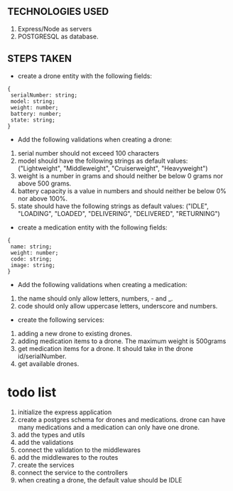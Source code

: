 ## TECHNOLOGIES USED

1. Express/Node as servers
2. POSTGRESQL as database.

## STEPS TAKEN

- create a drone entity with the following fields:

```
{
 serialNumber: string;
 model: string;
 weight: number;
 battery: number;
 state: string;
}
```

- Add the following validations when creating a drone:

1. serial number should not exceed 100 characters
2. model should have the following strings as default values:
   ("Lightweight", "Middleweight", "Cruiserweight", "Heavyweight")
3. weight is a number in grams and should neither be below 0 grams nor above 500 grams.
4. battery capacity is a value in numbers and should neither be below 0% nor above 100%.
5. state should have the following strings as default values:
   ("IDLE", "LOADING", "LOADED", "DELIVERING", "DELIVERED", "RETURNING")

- create a medication entity with the following fields:

```
{
 name: string;
 weight: number;
 code: string;
 image: string;
}
```

- Add the following validations when creating a medication:

1. the name should only allow letters, numbers, - and \_.
2. code should only allow uppercase letters, underscore and numbers.

- create the following services:

1. adding a new drone to existing drones.
2. adding medication items to a drone. The maximum weight is 500grams
3. get medication items for a drone. It should take in the drone id/serialNumber.
4. get available drones.

# todo list

1. initialize the express application
2. create a postgres schema for drones and medications. drone can have many medications and a medication can only have one drone.
3. add the types and utils
4. add the validations
5. connect the validation to the middlewares
6. add the middlewares to the routes
7. create the services
8. connect the service to the controllers
9. when creating a drone, the default value should be IDLE
